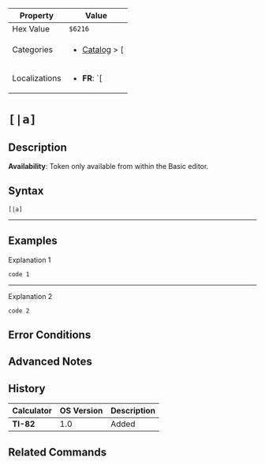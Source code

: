 | Property      | Value |
|---------------|-------|
| Hex Value     | `$6216`|
| Categories    | <ul><li>[Catalog](<../categories/Catalog.md>) > [[](<../categories/Catalog.md#[>)</li></ul> |
| Localizations | <ul><li><b>FR</b>: `[|a]`</li></ul> |

# `[|a]`

## Description



<b>Availability</b>: Token only available from within the Basic editor.

## Syntax
`[|a]`

<hr>

## Examples

Explanation 1
```ti-basic
code 1
```
---
Explanation 2
```ti-basic
code 2
```

## Error Conditions


## Advanced Notes


## History
| Calculator | OS Version | Description |
|------------|------------|-------------|
| <b>TI-82</b> | 1.0 | Added

## Related Commands

    